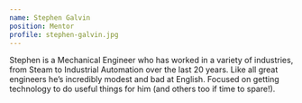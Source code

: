 ```yaml
---
name: Stephen Galvin
position: Mentor
profile: stephen-galvin.jpg
---
```


Stephen is a Mechanical Engineer who has worked in a variety of industries, from Steam to Industrial Automation over the last 20 years. Like all great engineers he’s incredibly modest and bad at English. Focused on getting technology to do useful things for him (and others too if time to spare!).